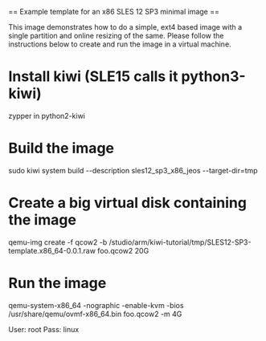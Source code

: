 == Example template for an x86 SLES 12 SP3 minimal image ==

This image demonstrates how to do a simple, ext4 based image with a single
partition and online resizing of the same. Please follow the instructions
below to create and run the image in a virtual machine.


# Install kiwi (SLE15 calls it python3-kiwi)
zypper in python2-kiwi

# Build the image
sudo kiwi system build  --description sles12_sp3_x86_jeos --target-dir=tmp

# Create a big virtual disk containing the image
qemu-img create -f qcow2 -b /studio/arm/kiwi-tutorial/tmp/SLES12-SP3-template.x86_64-0.0.1.raw foo.qcow2 20G

# Run the image
qemu-system-x86_64 -nographic -enable-kvm -bios /usr/share/qemu/ovmf-x86_64.bin foo.qcow2 -m 4G

User: root
Pass: linux
